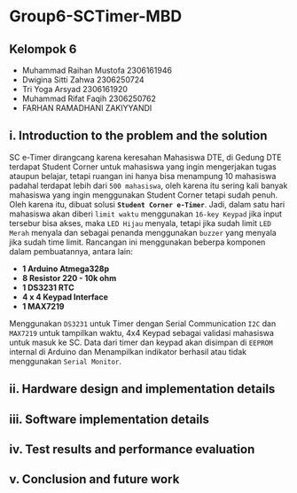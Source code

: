 # Group6-SCTimer-MBD

## Kelompok 6
- Muhammad Raihan Mustofa 2306161946
- Dwigina Sitti Zahwa     2306250724
- Tri Yoga Arsyad         2306161920
- Muhammad Rifat Faqih    2306250762
- FARHAN RAMADHANI ZAKIYYANDI

## i. Introduction to the problem and the solution
SC e-Timer dirangcang karena keresahan Mahasiswa DTE, di Gedung DTE terdapat Student Corner untuk mahasiswa yang ingin mengerjakan tugas ataupun belajar, tetapi ruangan ini hanya bisa menampung 10 mahasiswa padahal terdapat lebih dari `500 mahasiswa`, oleh karena itu sering kali banyak mahasiswa yang ingin menggunakan Student Corner tetapi sudah penuh. Oleh karena itu, dibuat solusi **`Student Corner e-Timer`**. Jadi, dalam satu hari mahasiswa akan diberi `limit waktu` menggunakan `16-key Keypad` jika input tersebur bisa akses, maka `LED Hijau` menyala, tetapi jika sudah limit `LED Merah` menyala dan sebagai penanda menggunakan `buzzer` yang menyala jika sudah time limit. Rancangan ini menggunakan beberpa komponen dalam pembuatannya, antara lain:
- **1 Arduino Atmega328p**
- **8 Resistor 220 - 10k ohm**
- **1 DS3231 RTC**
- **4 x 4 Keypad Interface**
- **1 MAX7219**

Menggunakan `DS3231` untuk Timer dengan Serial Communication `I2C` dan `MAX7219` untuk tampilkan waktu, 4x4 Keypad sebagai validasi mahasiswa untuk masuk ke SC. Data dari timer dan keypad akan disimpan di `EEPROM` internal di Arduino dan Menampilkan indikator berhasil atau tidak menggunakan `Serial Monitor`.
## ii. Hardware design and implementation details

## iii. Software implementation details

## iv. Test results and performance evaluation

## v. Conclusion and future work
